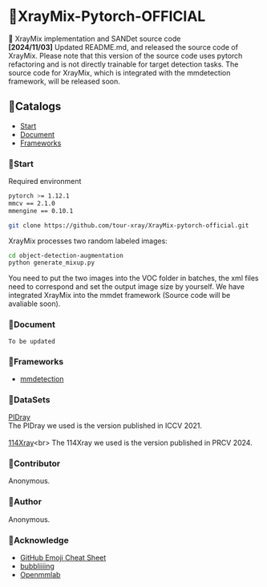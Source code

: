 # 🤯XrayMix-Pytorch-OFFICIAL
👏 XrayMix implementation and SANDet source code<br>
**[2024/11/03]** Updated README.md, and released the source code of XrayMix. Please note that this version of the source code uses pytorch refactoring and is not directly trainable for target detection tasks. The source code for XrayMix, which is integrated with the mmdetection framework, will be released soon.
 
## 🤯Catalogs

- [Start](#Start)
- [Document](#Document)
- [Frameworks](#Frameworks)

### 🤯Start

Required environment
```sh
pytorch >= 1.12.1
mmcv == 2.1.0
mmengine == 0.10.1
```


```sh
git clone https://github.com/tour-xray/XrayMix-pytorch-official.git
```

XrayMix processes two random labeled images:
```sh
cd object-detection-augmentation
python generate_mixup.py
```

You need to put the two images into the VOC folder in batches, the xml files need to correspond and set the output image size by yourself. We have integrated XrayMix into the mmdet framework (Source code will be avaliable soon).

### 🤠Document

```
To be updated
```

### 🤠Frameworks

- [mmdetection](https://github.com/open-mmlab/mmdetection)

### 🤠DataSets
[PIDray](https://github.com/bywang2018/security-dataset)<br>
The PIDray we used is the version published in ICCV 2021.<br>
<br>
[114Xray](https://github.com/ming076/114Xray.)<br>
The 114Xray we used is the version published in PRCV 2024.<br>


### 🤠Contributor

Anonymous.


### 🤠Author
Anonymous.


### 🤠Acknowledge


- [GitHub Emoji Cheat Sheet](https://www.webpagefx.com/tools/emoji-cheat-sheet)
- [bubbliiiing](https://github.com/bubbliiiing/object-detection-augmentation)
- [Openmmlab](https://github.com/open-mmlab/mmdetection)

